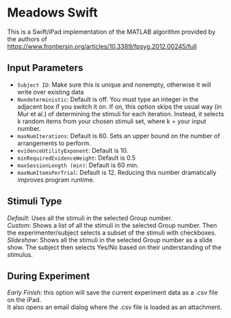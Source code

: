# Meadows Swift
This is a Swift/iPad implementation of the MATLAB algorithm provided by the authors of 
https://www.frontiersin.org/articles/10.3389/fpsyg.2012.00245/full

## Input Parameters
- `Subject ID`:       Make sure this is unique and nonempty, otherwise it will write over existing data
- `Nondeterministic`: Default is off. You must type an integer in the adjacent box if you switch it on. If on, this option skips the usual way (in Mur et al.) of determining the stimuli for each iteration. Instead, it selects k random items from your chosen stimuli set, where k = your input number.
- `maxNumIterations`: Default is 60. Sets an upper bound on the number of arrangements to perform.
- `evidenceUtilityExponent`: Default is 10.
- `minRequiredEvidenceWeight`: Default is 0.5
- `maxSessionLength (min)`: Default is 60 min.
- `maxNumItemsPerTrial`: Default is 12. Reducing this number dramatically improves program runtime.
 
## Stimuli Type
*Default*: Uses all the stimuli in the selected Group number.   
*Custom*: Shows a list of all the stimuli in the selected Group number. Then the experimenter/subject selects a subset of the stimuli with checkboxes.   
*Slideshow*: Shows all the stimuli in the selected Group number as a slide show. The subject then selects Yes/No based on their understanding of the stimulus.  
 
## During Experiment
*Early Finish*: this option will save the current experiment data as a .csv file on the iPad.   
It also opens an email dialog where the .csv file is loaded as an attachment.
